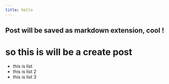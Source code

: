 ```yaml
---
title: hello
---
```


## Post will be saved as markdown extension, cool !

# so this is will be a create post

- this is list 
- this is list 2
- this is list 3